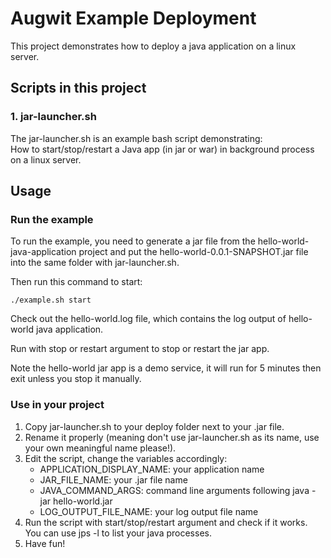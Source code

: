 # Augwit Example Deployment

This project demonstrates how to deploy a java application on a linux server.

## Scripts in this project

### 1. jar-launcher.sh

The jar-launcher.sh is an example bash script demonstrating:  
How to start/stop/restart a Java app (in jar or war) in background process on a linux server.  

## Usage

### Run the example  
To run the example, you need to generate a jar file from the hello-world-java-application project and put the hello-world-0.0.1-SNAPSHOT.jar file into the same folder with jar-launcher.sh.  

Then run this command to start:  

    ./example.sh start

Check out the hello-world.log file, which contains the log output of hello-world java application.

Run with stop or restart argument to stop or restart the jar app.

Note the hello-world jar app is a demo service, it will run for 5 minutes then exit unless you stop it manually.

### Use in your project

1. Copy jar-launcher.sh to your deploy folder next to your .jar file.  
2. Rename it properly (meaning don't use jar-launcher.sh as its name, use your own meaningful name please!).  
3. Edit the script, change the variables accordingly:  
     - APPLICATION_DISPLAY_NAME: your application name
     - JAR_FILE_NAME: your .jar file name 
     - JAVA_COMMAND_ARGS: command line arguments following java -jar hello-world.jar
     - LOG_OUTPUT_FILE_NAME: your log output file name 
4. Run the script with start/stop/restart argument and check if it works. You can use jps -l to list your java processes.  
5. Have fun! 


